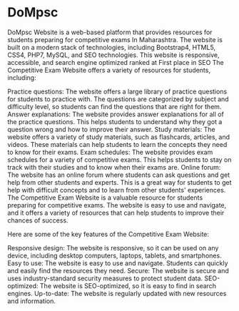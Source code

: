 # DoMpsc
DoMpsc Website is a web-based platform that provides resources for students preparing for competitive exams In Maharashtra. The website is built on a modern stack of technologies, including Bootstrap4, HTML5, CSS4, PHP7, MySQL, and SEO technologies. This website is responsive, accessible, and search engine optimized ranked at First place in SEO
The Competitive Exam Website offers a variety of resources for students, including:

Practice questions: The website offers a large library of practice questions for students to practice with. The questions are categorized by subject and difficulty level, so students can find the questions that are right for them.
Answer explanations: The website provides answer explanations for all of the practice questions. This helps students to understand why they got a question wrong and how to improve their answer.
Study materials: The website offers a variety of study materials, such as flashcards, articles, and videos. These materials can help students to learn the concepts they need to know for their exams.
Exam schedules: The website provides exam schedules for a variety of competitive exams. This helps students to stay on track with their studies and to know when their exams are.
Online forum: The website has an online forum where students can ask questions and get help from other students and experts. This is a great way for students to get help with difficult concepts and to learn from other students' experiences.
The Competitive Exam Website is a valuable resource for students preparing for competitive exams. The website is easy to use and navigate, and it offers a variety of resources that can help students to improve their chances of success.

Here are some of the key features of the Competitive Exam Website:

Responsive design: The website is responsive, so it can be used on any device, including desktop computers, laptops, tablets, and smartphones.
Easy to use: The website is easy to use and navigate. Students can quickly and easily find the resources they need.
Secure: The website is secure and uses industry-standard security measures to protect student data.
SEO-optimized: The website is SEO-optimized, so it is easy to find in search engines.
Up-to-date: The website is regularly updated with new resources and information.
